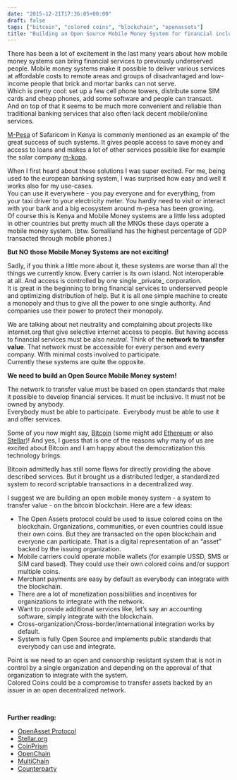 ```yaml
---
date: "2015-12-21T17:36:05+00:00"
draft: false
tags: ["bitcoin", "colored coins", "blockchain", "openassets"]
title: "Building an Open Source Mobile Money System for financial inclusion"
---
```

<p>There has been a lot of excitement in the last many years about how mobile money systems can bring financial services to previously underserved people. Mobile money systems make it possible to deliver various services at affordable costs to remote areas and groups of disadvantaged and low-income people that brick and mortar banks can not serve. <br>Which is pretty cool: set up a few cell phone towers, distribute some SIM cards and cheap phones, add some software and people can transact.<br>And on top of that it seems to be much more convenient and reliable than traditional banking services that also often lack decent mobile/online services.</p><p><a href="https://en.wikipedia.org/wiki/M-Pesa">M-Pesa</a> of Safaricom in Kenya is commonly mentioned as an example of the great success of such systems. It gives people access to save money and access to loans and makes a lot of other services possible like for example the solar company <a href="http://www.m-kopa.com/">m-kopa</a>.</p><p>When I first heard about these solutions I was super excited. For me, being used to the european banking system, I was surprised how easy and well it works also for my use-cases. <br>You can use it everywhere - you pay everyone and for everything, from your taxi driver to your electricity meter. You hardly need to visit or interact with your bank and a big ecosystem around m-pesa has been growing.<br>Of course this is Kenya and Mobile Money systems are a little less adopted in other countries but pretty much all the MNOs these days operate a mobile money system.&nbsp;(btw. Somaliland has the highest percentage of GDP transacted through mobile phones.)</p><p><b>But NO those Mobile Money Systems are not exciting! </b></p><p>Sadly, if you think a little more about it, these systems are worse than all the things we currently know. Every carrier is its own island. Not interoperable at all. And access is controlled by one single _private_ corporation. <br>It is great in the beginning to bring financial services to underserved people and optimizing distribution of help. But it is all one simple machine to create a monopoly and thus to give all the power to one single authority. And companies use their power to protect their monopoly.</p><p>We are talking about net neutrality and complaining about projects like internet.org that give selective internet access to people. But having access to financial services must be also <i>neutral</i>. Think of the<b> network to transfer value</b>. That network must be accessible for every person and every company. With minimal costs involved to participate.<br>Currently these systems are quite the opposite.</p><p><b>We need to build an Open Source Mobile Money system!</b></p><p>The network to transfer value must be based on open standards that make it possible to develop financial services. It must be inclusive. It must not be owned by anybody. <br>Everybody must be able to participate. &nbsp;Everybody must be able to use it and offer services.&nbsp;<br></p><p>Some of you now might say, <a href="http://bitcoin.org/">Bitcoin</a> (some might add <a href="http://www.ethereum.org/">Ethereum</a>&nbsp;or also <a href="http://stellar.org/">Stellar</a>)!<b>&nbsp;</b>And yes, I guess that is one of the reasons why many of us are excited about Bitcoin and I am happy about the democratization this technology brings.&nbsp;</p><p>Bitcoin admittedly has still some flaws for directly providing the above described services. But it brought us a distributed ledger, a standardized system to record scriptable transactions in a decentralized way.&nbsp;<br></p><p>I suggest we are building an open mobile money system - a system to transfer value - on the bitcoin blockchain. Here are a few ideas:</p><ul><li>The Open Assets protocol could be used to issue colored coins on the blockchain. Organizations, communities, or even countries could issue their own coins. But they are transacted on the open blockchain and everyone can participate. That is a digital representation of an&nbsp;“asset” backed by the issuing organization.&nbsp;</li><li>Mobile carriers could operate mobile wallets (for example USSD, SMS or SIM card based). They could use their own colored coins and/or support multiple coins. &nbsp;</li><li>Merchant payments are easy by default as everybody can integrate with the blockchain.</li><li>There are a lot of monetization possibilities and incentives for organizations to integrate with the network.</li><li>Want to provide additional services like, let’s say an accounting software, simply integrate with the blockchain.&nbsp;</li><li>Cross-organization/Cross-border/international integration works by default.&nbsp;</li><li>System is fully Open Source and implements public standards that everybody can use and integrate.</li></ul><p>Point is we need to an open and censorship resistant system that is not in control by a single organization and depending on the approval of that organization to integrate with the system.<br>Colored Coins could be a compromise to transfer assets backed by an issuer in an open decentralized network.&nbsp;</p><p><br></p><p><b>Further reading:&nbsp;</b></p><ul><li><a href="http://openassets.org">OpenAsset Protocol</a><br></li><li><a href="http://stellar.org/">Stellar.org</a></li><li><a href="https://www.coinprism.com/">CoinPrism</a></li><li><a href="http://openchain.org/">OpenChain</a></li><li><a href="http://www.multichain.com/">MultiChain</a></li><li><a href="http://counterparty.io/">Counterparty</a></li></ul>